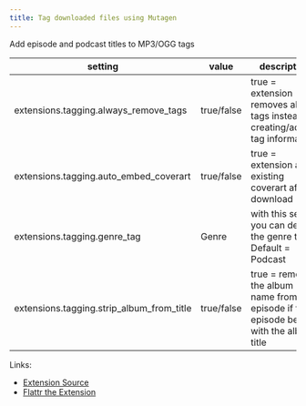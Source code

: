 ```yaml
---
title: Tag downloaded files using Mutagen
---
```


Add episode and podcast titles to MP3/OGG tags

| setting                                      | value      | description                                                                               | version           |
|----------------------------------------------|------------|-------------------------------------------------------------------------------------------|-------------------|
| extensions.tagging.always\_remove\_tags      | true/false | true = extension removes all tags instead of creating/adding tag information              | 3.5.0             |
| extensions.tagging.auto\_embed\_coverart     | true/false | true = extension adds existing coverart after download                                    | git master branch |
| extensions.tagging.genre\_tag                | Genre      | with this setting you can define the genre tag. Default = Podcast                         | all               |
| extensions.tagging.strip\_album\_from\_title | true/false | true = removes the album name from the episode if the episode begins with the album title | all               |

Links:

-   [Extension Source](https://github.com/gpodder/gpodder/blob/master/share/gpodder/extensions/tagging.py)
-   [Flattr the Extension](https://flattr.com/thing/1203533/gPodder-Tagging-Extension)
